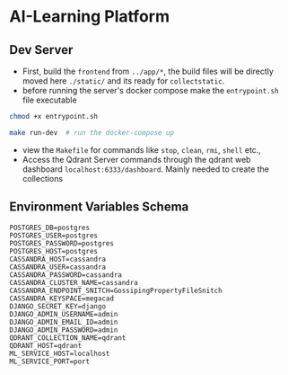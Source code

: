 # AI-Learning Platform

## Dev Server
- First, build the `frontend` from `../app/*`, the build files will be directly moved here `./static/` and its ready for `collectstatic`.
- before running the server's docker compose make the `entrypoint.sh` file executable
```bash
chmod +x entrypoint.sh
```
```bash
make run-dev  # run the docker-compose up
```
- view the `Makefile` for commands like `stop`, `clean`, `rmi`, `shell` etc.,
- Access the Qdrant Server commands through the qdrant web dashboard `localhost:6333/dashboard`. Mainly needed to create the collections

## Environment Variables Schema
```env
POSTGRES_DB=postgres
POSTGRES_USER=postgres
POSTGRES_PASSWORD=postgres
POSTGRES_HOST=postgres
CASSANDRA_HOST=cassandra
CASSANDRA_USER=cassandra
CASSANDRA_PASSWORD=cassandra
CASSANDRA_CLUSTER_NAME=cassandra
CASSANDRA_ENDPOINT_SNITCH=GossipingPropertyFileSnitch
CASSANDRA_KEYSPACE=megacad
DJANGO_SECRET_KEY=django
DJANGO_ADMIN_USERNAME=admin
DJANGO_ADMIN_EMAIL_ID=admin
DJANGO_ADMIN_PASSWORD=admin
QDRANT_COLLECTION_NAME=qdrant
QDRANT_HOST=qdrant
ML_SERVICE_HOST=localhost
ML_SERVICE_PORT=port
```


